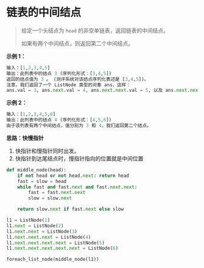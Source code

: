 # 链表的中间结点

> 给定一个头结点为 `head` 的非空单链表，返回链表的中间结点。
>
> 如果有两个中间结点，则返回第二个中间结点。

**示例 1：**

```python
输入：[1,2,3,4,5]
输出：此列表中的结点 3 (序列化形式：[3,4,5])
返回的结点值为 3 。 (测评系统对该结点序列化表述是 [3,4,5])。
注意，我们返回了一个 ListNode 类型的对象 ans，这样：
ans.val = 3, ans.next.val = 4, ans.next.next.val = 5, 以及 ans.next.next.next = NULL.
```



**示例 2：**

```python
输入：[1,2,3,4,5,6]
输出：此列表中的结点 4 (序列化形式：[4,5,6])
由于该列表有两个中间结点，值分别为 3 和 4，我们返回第二个结点。
```



**思路：快慢指针**

1. 快指针和慢指针同时出发。
2. 快指针到达尾结点时，慢指针指向的位置就是中间位置

```python
def middle_node(head):
    if not head or not head.next: return head
    fast = slow = head
    while fast and fast.next and fast.next.next:
        fast = fast.next.next
        slow = slow.next

    return slow.next if fast.next else slow

l1 = ListNode(1)
l1.next = ListNode(2)
l1.next.next = ListNode(3)
l1.next.next.next = ListNode(4)
l1.next.next.next.next = ListNode(5)
l1.next.next.next.next.next = ListNode(6)

foreach_list_node(middle_node(l1))
```


